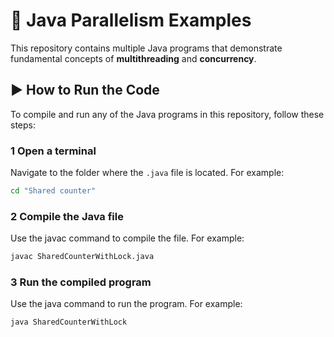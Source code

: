 # 🧾 Java Parallelism Examples

This repository contains multiple Java programs that demonstrate fundamental concepts of **multithreading** and **concurrency**.

## ▶️ How to Run the Code

To compile and run any of the Java programs in this repository, follow these steps:

### 1 Open a terminal

Navigate to the folder where the `.java` file is located. For example:

```bash
cd "Shared counter"
```

### 2 Compile the Java file
Use the javac command to compile the file. For example:
```bash
javac SharedCounterWithLock.java
```

### 3 Run the compiled program
Use the java command to run the program. For example:
```bash
java SharedCounterWithLock
```

